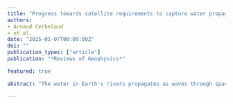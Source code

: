 ```yaml
---
title: "Progress towards satellite requirements to capture water propagation in Earth's rivers"
authors:
- Arnaud Cerbelaud
- et al.
date: "2025-01-07T00:00:00Z"
doi: ""
publication_types: ["article"]
publication: "*Reviews of Geophysics*"

featured: true

abstract: "The water in Earth's rivers propagates as waves through space and time across hydrographic networks. A detailed understanding of river dynamics globally is essential for achieving the accurate knowledge of surface water storage and fluxes to support water resources management and water-related disaster forecasting and mitigation. Global in situ information on river flows are crucial to support such an investigation but remain difficult to obtain at adequate spatiotemporal scales, if they even exist. Many expectations are placed on remote sensing techniques as key contributors. Despite a rapid expansion of satellite capabilities, however, it remains unclear what temporal revisit, spatial coverage, footprint size, spatial resolution, observation accuracy, latency time, and variables of interest from satellites are best suited to capture the space-time propagation of water in rivers. Additionally, the ability of numerical models to compensate for data sparsity through model-data fusion remains elusive. We review recent efforts to identify the type of remote sensing observations that could enhance understanding and representation of river dynamics. Key priorities include: (a) resolving narrow water bodies (finer than 50-100 m), (b) further analysis of signal accuracy versus hydrologic variability and relevant technologies (optical/SAR imagery, altimetry, microwave radiometry), (c) achieving 1-3 days observation intervals, (d) leveraging data assimilation and multi-satellite approaches using existing constellations, and (e) new variable measurement for accurate water flux and discharge estimates. We recommend a hydrology-focused, multi-mission observing system comprising: (1) a cutting-edge single or dual-satellite mission for advanced surface water measurements, and (2) a constellation of cost-effective satellites targeting dynamic processes."

---
```

